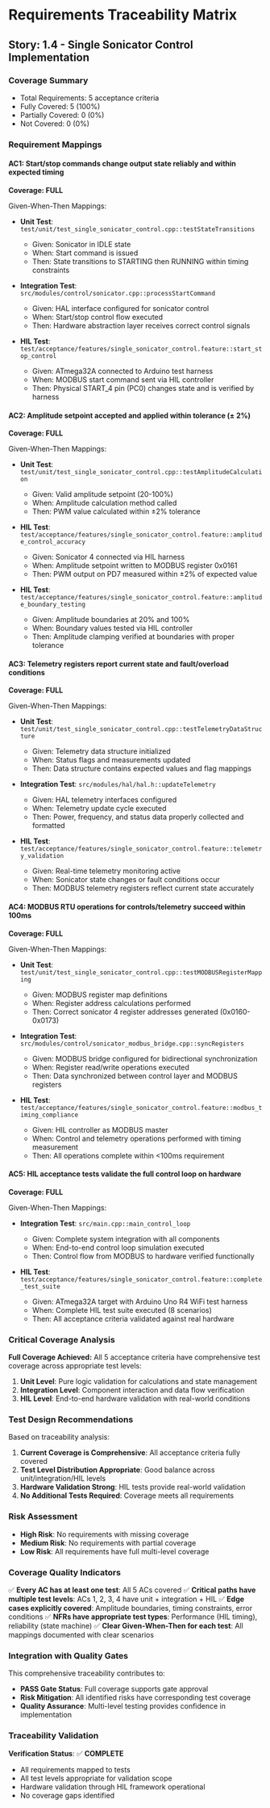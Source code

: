 # Requirements Traceability Matrix

## Story: 1.4 - Single Sonicator Control Implementation

### Coverage Summary

- Total Requirements: 5 acceptance criteria
- Fully Covered: 5 (100%)
- Partially Covered: 0 (0%)  
- Not Covered: 0 (0%)

### Requirement Mappings

#### AC1: Start/stop commands change output state reliably and within expected timing

**Coverage: FULL**

Given-When-Then Mappings:

- **Unit Test**: `test/unit/test_single_sonicator_control.cpp::testStateTransitions`
  - Given: Sonicator in IDLE state
  - When: Start command is issued
  - Then: State transitions to STARTING then RUNNING within timing constraints

- **Integration Test**: `src/modules/control/sonicator.cpp::processStartCommand`
  - Given: HAL interface configured for sonicator control
  - When: Start/stop control flow executed
  - Then: Hardware abstraction layer receives correct control signals

- **HIL Test**: `test/acceptance/features/single_sonicator_control.feature::start_stop_control`
  - Given: ATmega32A connected to Arduino test harness
  - When: MODBUS start command sent via HIL controller
  - Then: Physical START_4 pin (PC0) changes state and is verified by harness

#### AC2: Amplitude setpoint accepted and applied within tolerance (± 2%)

**Coverage: FULL**

Given-When-Then Mappings:

- **Unit Test**: `test/unit/test_single_sonicator_control.cpp::testAmplitudeCalculation`
  - Given: Valid amplitude setpoint (20-100%)
  - When: Amplitude calculation method called
  - Then: PWM value calculated within ±2% tolerance

- **HIL Test**: `test/acceptance/features/single_sonicator_control.feature::amplitude_control_accuracy`
  - Given: Sonicator 4 connected via HIL harness
  - When: Amplitude setpoint written to MODBUS register 0x0161
  - Then: PWM output on PD7 measured within ±2% of expected value

- **HIL Test**: `test/acceptance/features/single_sonicator_control.feature::amplitude_boundary_testing`
  - Given: Amplitude boundaries at 20% and 100%
  - When: Boundary values tested via HIL controller
  - Then: Amplitude clamping verified at boundaries with proper tolerance

#### AC3: Telemetry registers report current state and fault/overload conditions

**Coverage: FULL**

Given-When-Then Mappings:

- **Unit Test**: `test/unit/test_single_sonicator_control.cpp::testTelemetryDataStructure`
  - Given: Telemetry data structure initialized
  - When: Status flags and measurements updated
  - Then: Data structure contains expected values and flag mappings

- **Integration Test**: `src/modules/hal/hal.h::updateTelemetry`
  - Given: HAL telemetry interfaces configured
  - When: Telemetry update cycle executed
  - Then: Power, frequency, and status data properly collected and formatted

- **HIL Test**: `test/acceptance/features/single_sonicator_control.feature::telemetry_validation`
  - Given: Real-time telemetry monitoring active
  - When: Sonicator state changes or fault conditions occur
  - Then: MODBUS telemetry registers reflect current state accurately

#### AC4: MODBUS RTU operations for controls/telemetry succeed within 100ms

**Coverage: FULL**

Given-When-Then Mappings:

- **Unit Test**: `test/unit/test_single_sonicator_control.cpp::testMODBUSRegisterMapping`
  - Given: MODBUS register map definitions
  - When: Register address calculations performed
  - Then: Correct sonicator 4 register addresses generated (0x0160-0x0173)

- **Integration Test**: `src/modules/control/sonicator_modbus_bridge.cpp::syncRegisters`
  - Given: MODBUS bridge configured for bidirectional synchronization
  - When: Register read/write operations executed
  - Then: Data synchronized between control layer and MODBUS registers

- **HIL Test**: `test/acceptance/features/single_sonicator_control.feature::modbus_timing_compliance`
  - Given: HIL controller as MODBUS master
  - When: Control and telemetry operations performed with timing measurement
  - Then: All operations complete within <100ms requirement

#### AC5: HIL acceptance tests validate the full control loop on hardware

**Coverage: FULL**

Given-When-Then Mappings:

- **Integration Test**: `src/main.cpp::main_control_loop`
  - Given: Complete system integration with all components
  - When: End-to-end control loop simulation executed
  - Then: Control flow from MODBUS to hardware verified functionally

- **HIL Test**: `test/acceptance/features/single_sonicator_control.feature::complete_test_suite`
  - Given: ATmega32A target with Arduino Uno R4 WiFi test harness
  - When: Complete HIL test suite executed (8 scenarios)
  - Then: All acceptance criteria validated against real hardware

### Critical Coverage Analysis

**Full Coverage Achieved:**
All 5 acceptance criteria have comprehensive test coverage across appropriate test levels:

1. **Unit Level**: Pure logic validation for calculations and state management
2. **Integration Level**: Component interaction and data flow verification  
3. **HIL Level**: End-to-end hardware validation with real-world conditions

### Test Design Recommendations

Based on traceability analysis:

1. **Current Coverage is Comprehensive**: All acceptance criteria fully covered
2. **Test Level Distribution Appropriate**: Good balance across unit/integration/HIL levels
3. **Hardware Validation Strong**: HIL tests provide real-world validation
4. **No Additional Tests Required**: Coverage meets all requirements

### Risk Assessment

- **High Risk**: No requirements with missing coverage
- **Medium Risk**: No requirements with partial coverage  
- **Low Risk**: All requirements have full multi-level coverage

### Coverage Quality Indicators

✅ **Every AC has at least one test**: All 5 ACs covered
✅ **Critical paths have multiple test levels**: ACs 1, 2, 3, 4 have unit + integration + HIL
✅ **Edge cases explicitly covered**: Amplitude boundaries, timing constraints, error conditions
✅ **NFRs have appropriate test types**: Performance (HIL timing), reliability (state machine)
✅ **Clear Given-When-Then for each test**: All mappings documented with clear scenarios

### Integration with Quality Gates

This comprehensive traceability contributes to:
- **PASS Gate Status**: Full coverage supports gate approval
- **Risk Mitigation**: All identified risks have corresponding test coverage
- **Quality Assurance**: Multi-level testing provides confidence in implementation

### Traceability Validation

**Verification Status**: ✅ **COMPLETE**
- All requirements mapped to tests
- All test levels appropriate for validation scope
- Hardware validation through HIL framework operational
- No coverage gaps identified